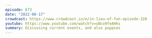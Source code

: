 ```yaml
---
episode: 673
date: "2022-08-17"
crowdcast: https://www.crowdcast.io/e/in-lieu-of-fun-episode-328
youtube: https://www.youtube.com/watch?v=uNco9feAHks
summary: Discussing current events, and also puppies
---
```

